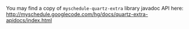 You may find a copy of `myschedule-quartz-extra` library javadoc API here: http://myschedule.googlecode.com/hg/docs/quartz-extra-apidocs/index.html
